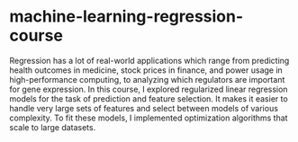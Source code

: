 # machine-learning-regression-course
Regression has a lot of real-world applications which range from predicting health outcomes in medicine, stock prices in finance, and power usage in
high-performance computing, to analyzing which regulators are important for gene expression. In this course, I explored regularized linear regression
models for the task of prediction and feature selection. It makes it easier to handle very large sets of features and select between models of various
complexity. To fit these models, I implemented optimization algorithms that scale to large datasets.
